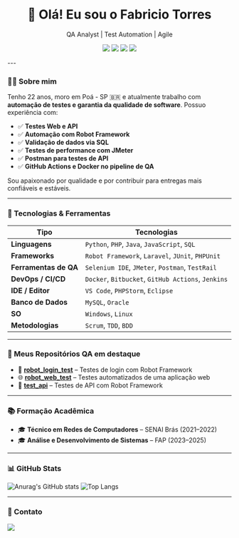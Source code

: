 <h1 align="center">👋 Olá! Eu sou o Fabricio Torres</h1>
<p align="center"> QA Analyst | Test Automation | Agile</p>

<p align="center">
  <img src="https://img.shields.io/badge/Robot_Framework-000000?style=for-the-badge&logo=robotframework&logoColor=white" />
<img src="https://img.shields.io/badge/Postman-FF6C37?style=for-the-badge&logo=postman&logoColor=white" />
<img src="https://img.shields.io/badge/JMeter-D22128?style=for-the-badge&logo=apachejmeter&logoColor=white" />
<img src="https://img.shields.io/badge/MySQL-005C84?style=for-the-badge&logo=mysql&logoColor=white" />
</p>
---

### 👨‍💻 Sobre mim

Tenho 22 anos, moro em Poá - SP 🇧🇷 e atualmente trabalho com **automação de testes e garantia da qualidade de software**. Possuo experiência com:

- ✅ **Testes Web e API**
- ✅ **Automação com Robot Framework**
- ✅ **Validação de dados via SQL**
- ✅ **Testes de performance com JMeter**
- ✅ **Postman para testes de API**
- ✅ **GitHub Actions e Docker no pipeline de QA**

Sou apaixonado por qualidade e por contribuir para entregas mais confiáveis e estáveis.

---

### 💼 Tecnologias & Ferramentas

| Tipo | Tecnologias |
|------|-------------|
| **Linguagens** | `Python`, `PHP`, `Java`, `JavaScript`, `SQL` |
| **Frameworks** | `Robot Framework`, `Laravel`, `JUnit`, `PHPUnit` |
| **Ferramentas de QA** | `Selenium IDE`, `JMeter`, `Postman`, `TestRail` |
| **DevOps / CI/CD** | `Docker`, `Bitbucket`, `GitHub Actions`, `Jenkins` |
| **IDE / Editor** | `VS Code`, `PHPStorm`, `Eclipse` |
| **Banco de Dados** | `MySQL`, `Oracle` |
| **SO** | `Windows`, `Linux` |
| **Metodologias** | `Scrum`, `TDD`, `BDD` |

---

### 🧪 Meus Repositórios QA em destaque

- 🔐 [**robot_login_test**](https://github.com/Fabs0602/robot_login_test) – Testes de login com Robot Framework
- 🌐 [**robot_web_test**](https://github.com/Fabs0602/robot_web_test) – Testes automatizados de uma aplicação web
- 🔗 [**test_api**](https://github.com/Fabs0602/test_api) – Testes de API com Robot Framework

---

### 📚 Formação Acadêmica

- 🎓 **Técnico em Redes de Computadores** – SENAI Brás (2021–2022)  
- 🎓 **Análise e Desenvolvimento de Sistemas** – FAP (2023–2025)

---

### 📊 GitHub Stats

![Anurag's GitHub stats](https://github-readme-stats.vercel.app/api?username=Fabs0602&show_icons=true&theme=dark)
![Top Langs](https://github-readme-stats.vercel.app/api/top-langs/?username=Fabs0602&layout=compact&bg_color=000000&text_color=ffffff)

---

### 🔗 Contato

<a href="https://br.linkedin.com/in/fabricio-torres-a96374173" target="_blank">
  <img src="https://img.shields.io/badge/-LinkedIn-%230077B5?style=for-the-badge&logo=linkedin&logoColor=white" />
</a>

